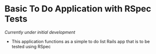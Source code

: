 # Basic To Do Application with RSpec Tests

*Currently under initial development*

- This application functions as a simple to do list Rails app that is to be tested using RSpec
